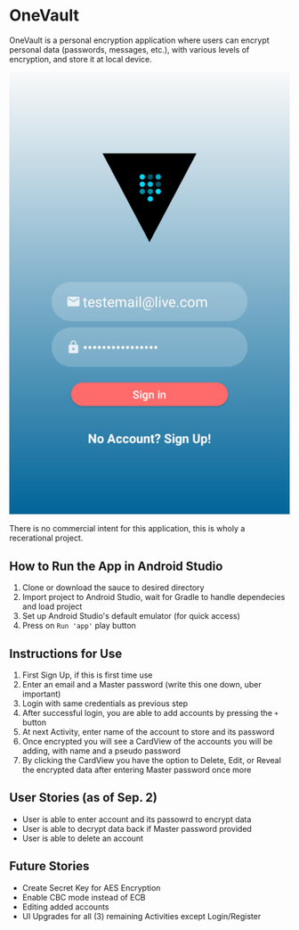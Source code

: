 # OneVault
OneVault is a personal encryption application where users can encrypt personal data (passwords, messages, etc.), with various levels of encryption, and store it at local device.

![alt text](https://github.com/lzinzun/OneVault/blob/master/app/src/main/res/drawable/Screen%20Shot%202020-09-02%20at%205.02.33%20PM.png)

There is no commercial intent for this application, this is wholy a recerational project.

## How to Run the App in Android Studio
1. Clone or download the sauce to desired directory
2. Import project to Android Studio, wait for Gradle to handle dependecies and load project
3. Set up Android Studio's default emulator (for quick access)
4. Press on `Run 'app'` play button

## Instructions for Use
1. First Sign Up, if this is first time use
2. Enter an email and a Master password (write this one down, uber important)
3. Login with same credentials as previous step
4. After successful login, you are able to add accounts by pressing the `+` button
5. At next Activity, enter name of the account to store and its password
6. Once encrypted you will see a CardView of the accounts you will be adding, with name and a pseudo password
7. By clicking the CardView you have the option to Delete, Edit, or Reveal the encrypted data after entering Master password once more

## User Stories (as of Sep. 2)
- User is able to enter account and its passowrd to encrypt data
- User is able to decrypt data back if Master password provided
- User is able to delete an account

## Future Stories
- Create Secret Key for AES Encryption
- Enable CBC mode instead of ECB
- Editing added accounts
- UI Upgrades for all (3) remaining Activities except Login/Register
